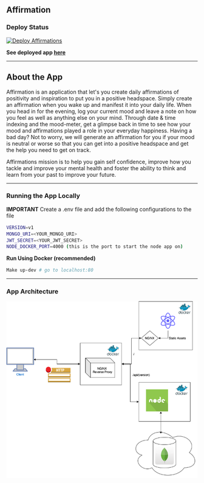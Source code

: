 ## Affirmation

### Deploy Status

[![Deploy Affirmations](https://github.com/TannerBarcelos/Affirmation/actions/workflows/deploy.yaml/badge.svg?branch=main)](https://github.com/TannerBarcelos/Affirmation/actions/workflows/deploy.yaml)

**See deployed app [here](http://affirmations-env-1.eba-464tcx2j.us-west-2.elasticbeanstalk.com/)**

<hr>

## About the App

Affirmation is an application that let's you create daily affirmations of positivity and inspiration to put you in a positive headspace. Simply create an affirmation when you wake up and manifest it into your daily life. When you head in for the evening, log your current mood and leave a note on how you feel as well as anything else on your mind. Through date & time indexing and the mood-meter, get a glimpse back in time to see how your mood and affirmations played a role in your everyday happiness. Having a bad day? Not to worry, we will generate an affirmation for you if your mood is neutral or worse so that you can get into a positive headspace and get the help you need to get on track.

Affirmations mission is to help you gain self confidence, improve how you tackle and improve your mental health and foster the ability to think and learn from your past to improve your future.

<hr>

### Running the App Locally

**IMPORTANT** Create a .env file and add the following configurations to the file

```bash
VERSION=v1
MONGO_URI=<YOUR_MONGO_URI>
JWT_SECRET=<YOUR_JWT_SECRET>
NODE_DOCKER_PORT=4000 (this is the port to start the node app on)
```

**Run Using Docker (recommended)**

```bash
Make up-dev # go to localhost:80
```

<hr>

### App Architecture
![Architecture](https://github.com/TannerBarcelos/Affirmation/blob/main/AffirmationsArchitecture.drawio.png)
